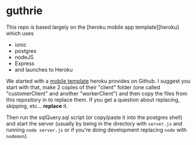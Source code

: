 # guthrie

This repo is based largely on the [heroku mobile app template][heroku] which uses

- ionic
- postgres
- nodeJS
- Express
- and launches to Heroku

We started with a [mobile template][mobile] heroku provides on Github. 
I suggest you start with that, make 2 copies of their "client" folder 
(one called "customerClient" and another "workerClient") 
and then copy the files from this repository in to replace them. 
If you get a question about replacing, skipping, etc... **replace** it.

Then run the sqlQuery.sql script (or copy/paste it into the postgres shell) 
and start the server (usually by being in the directory with `server.js` and running 
`node server.js` or if you're doing development replacing `node` with `nodemon`).

[mobile]:https://github.com/heroku/mobile-template1